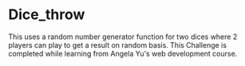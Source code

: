 # Dice_throw
This uses a random number generator function for two dices where 2 players can play to get a result on random basis. 
This Challenge is completed while learning from Angela Yu's web development course.
